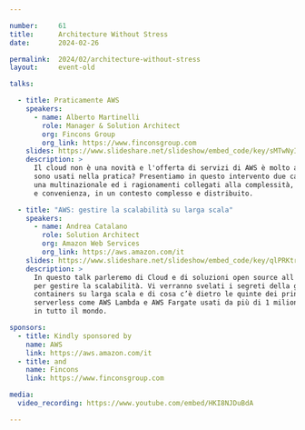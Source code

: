 ```yaml
---

number:     61
title:      Architecture Without Stress
date:       2024-02-26

permalink:  2024/02/architecture-without-stress
layout:     event-old

talks:

  - title: Praticamente AWS
    speakers:
      - name: Alberto Martinelli
        role: Manager & Solution Architect
        org: Fincons Group
        org_link: https://www.finconsgroup.com
    slides: https://www.slideshare.net/slideshow/embed_code/key/sMTwNyIdL7ayYx
    description: >
      Il cloud non è una novità e l'offerta di servizi di AWS è molto ampia. Ma come
      sono usati nella pratica? Presentiamo in questo intervento due casi d'uso per
      una multinazionale ed i ragionamenti collegati alla complessità, architettura
      e convenienza, in un contesto complesso e distribuito.

  - title: "AWS: gestire la scalabilità su larga scala"
    speakers:
      - name: Andrea Catalano
        role: Solution Architect
        org: Amazon Web Services
        org_link: https://aws.amazon.com/it
    slides: https://www.slideshare.net/slideshow/embed_code/key/qlPRKtruHQ16qT
    description: >
      In questo talk parleremo di Cloud e di soluzioni open source all'avanguardia
      per gestire la scalabilità. Vi verranno svelati i segreti della gestione di
      containers su larga scala e di cosa c’è dietro le quinte dei principali servizi
      serverless come AWS Lambda e AWS Fargate usati da più di 1 milione di clienti
      in tutto il mondo.

sponsors:
  - title: Kindly sponsored by
    name: AWS
    link: https://aws.amazon.com/it
  - title: and
    name: Fincons
    link: https://www.finconsgroup.com

media:
  video_recording: https://www.youtube.com/embed/HKI8NJDuBdA

---
```

